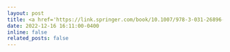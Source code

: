 ```yaml
---
layout: post
title: <a href='https://link.springer.com/book/10.1007/978-3-031-26896-0'> Our book on CAD Tool for Hardware Security is published in Springer</a>!
date: 2022-12-16 16:11:00-0400
inline: false
related_posts: false
---
```

